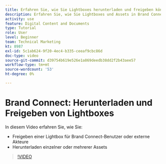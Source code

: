 ```yaml
---
title: Erfahren Sie, wie Sie Lightboxes herunterladen und freigeben können.
description: Erfahren Sie, wie Sie Lightboxes und Assets in Brand Connect von herunterladen und freigeben können. [!UICONTROL Workfront DAM].
activity: use
feature: Digital Content and Documents
type: Tutorial
role: User
level: Beginner
team: Technical Marketing
kt: 8987
exl-id: 5c1ab624-9f20-4ec4-b335-ceeaf9cbc86d
doc-type: video
source-git-commit: d39754b619e526e1a869deedb38dd2f2b43aee57
workflow-type: tm+mt
source-wordcount: '53'
ht-degree: 0%

---
```


# Brand Connect: Herunterladen und Freigeben von Lightboxes

In diesem Video erfahren Sie, wie Sie:

* Freigeben einer Lightbox für Brand Connect-Benutzer oder externe Akteure
* Herunterladen einzelner oder mehrerer Assets

>[!VIDEO](https://video.tv.adobe.com/v/335249/?quality=12)
